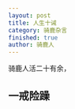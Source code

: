 ```yaml
---
layout: post
title: 人生十诫
category: 骑鹿杂言
finished: true
author: 骑鹿人
---
```


骑鹿人活二十有余，

## 一戒险躁
